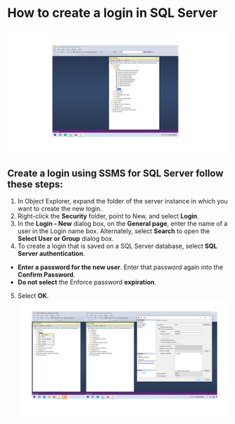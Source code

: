 How to create a login in SQL Server 
============
![10](/images/10-SSMS.png)
## Create a login using SSMS for SQL Server follow these steps:
1. In Object Explorer, expand the folder of the server instance in which you want to create the new login.<br>
2. Right-click the **Security** folder, point to New, and select **Login**.<br>
3. In the **Login - New** dialog box, on the **General page**, enter the name of a user in the Login name box. Alternately, select **Search** to open the **Select User or Group** dialog box.<br>
4. To create a login that is saved on a SQL Server database, select **SQL Server authentication**.
- **Enter a password for the new user**. Enter that password again into the **Confirm Password**.
- **Do not select** the Enforce password **expiration**.
5. Select **OK**.
![9](/images/09-SSMS.png)
